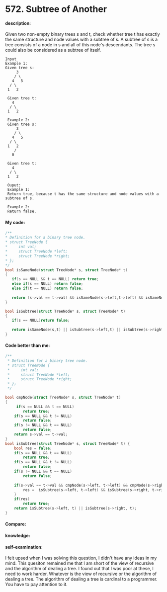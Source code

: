 <h1>572. Subtree of Another</h1>

<h4>description:</h4>
Given two non-empty binary trees s and t, check whether tree t has exactly the same structure and node values with a subtree of s.
A subtree of s is a tree consists of a node in s and all of this node's descendants. 
The tree s could also be considered as a subtree of itself.

```
Input
Example 1:
Given tree s:
     3
    / \
   4   5
  / \
 1   2
 
 Given tree t:
   4 
  / \
 1   2
 
 Example 2:
 Given tree s:
     3
    / \
   4   5
  / \
 1   2
    /
   0
 
 Given tree t:
   4
  / \
 1   2
 
 Ouput:
 Example 1:
 Return true, because t has the same structure and node values with a subtree of s.
 
 Example 2:
 Return false.
 ```
 
 <h4>My code:</h4>
 
 ```c
 /**
 * Definition for a binary tree node.
 * struct TreeNode {
 *     int val;
 *     struct TreeNode *left;
 *     struct TreeNode *right;
 * };
 */
bool isSameNode(struct TreeNode* s, struct TreeNode* t)
{
    if(s == NULL && t == NULL) return true;
    else if(s == NULL) return false;
    else if(t == NULL) return false;
    
    return (s->val == t->val) && isSameNode(s->left,t->left) && isSameNode(s->right,t->right);
}

bool isSubtree(struct TreeNode* s, struct TreeNode* t)
{
    if(s == NULL)return false;
    
    return isSameNode(s,t) || isSubtree(s->left,t) || isSubtree(s->right,t);
}
```



<h4>Code better than me:</h4>

```c
/**
 * Definition for a binary tree node.
 * struct TreeNode {
 *     int val;
 *     struct TreeNode *left;
 *     struct TreeNode *right;
 * };
 */

bool cmpNode(struct TreeNode* s, struct TreeNode* t)
{
     if(s == NULL && t == NULL)
        return true;
    if(s == NULL && t != NULL)
        return false;
    if(s != NULL && t == NULL)
        return false;
    return s->val == t->val;
}
bool isSubtree(struct TreeNode* s, struct TreeNode* t) {
    bool res = false;
    if(s == NULL && t == NULL)
        return true;
    if(s == NULL && t != NULL)
        return false;
    if(s != NULL && t == NULL)
        return false;
    
    if(s->val == t->val && cmpNode(s->left, t->left) && cmpNode(s->right, t->right)) {
        res =  isSubtree(s->left, t->left) && isSubtree(s->right, t->right);
    }
    if(res)
        return true;
    return isSubtree(s->left, t) || isSubtree(s->right, t);
}
```

<h4>Compare:</h4>



<h4>knowledge:</h4>



<h4>self-examination:</h4>
I felt upsed when I was solving this question, I didn't have any ideas in my mind. This quesiton remained me that I am short of 
the view of recursive and the algorithm of dealing a tree. I found out that I was poor at these, I need to work harder. Whatever is the 
view of recursive or the algorithm of dealing a tree. The algorithm of dealing a tree is cardinal to a programmer. You have to pay attention
to it.
